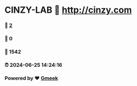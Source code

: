 # CINZY-LAB :link: http://cinzy.com 
### :page_facing_up: [2](http://cinzy.com/tag.html) 
### :speech_balloon: 0 
### :hibiscus: 1542 
### :alarm_clock: 2024-06-25 14:24:16 
### Powered by :heart: [Gmeek](https://github.com/Meekdai/Gmeek)
